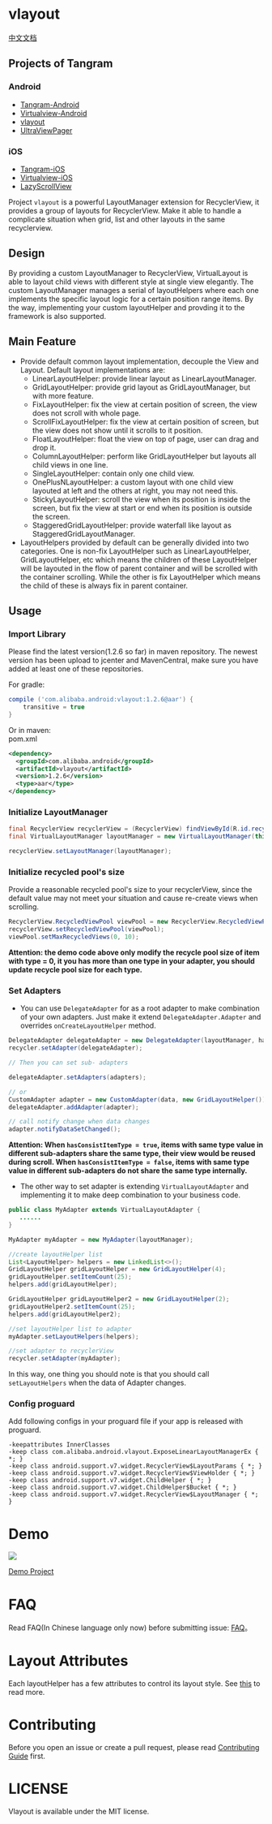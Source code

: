 # vlayout

[中文文档](README-ch.md)

## Projects of Tangram

### Android

+ [Tangram-Android](https://github.com/alibaba/Tangram-Android)
+ [Virtualview-Android](https://github.com/alibaba/Virtualview-Android)
+ [vlayout](https://github.com/alibaba/vlayout)
+ [UltraViewPager](https://github.com/alibaba/UltraViewPager)

### iOS

+ [Tangram-iOS](https://github.com/alibaba/Tangram-iOS)
+ [Virtualview-iOS](https://github.com/alibaba/VirtualView-iOS)
+ [LazyScrollView](https://github.com/alibaba/lazyscrollview)

Project `vlayout` is a powerful LayoutManager extension for RecyclerView, it provides a group of layouts for RecyclerView. Make it able to handle a complicate situation when grid, list and other layouts in the same recyclerview.

## Design

By providing a custom LayoutManager to RecyclerView, VirtualLayout is able to layout child views with different style at single view elegantly. The custom LayoutManager manages a serial of layoutHelpers where each one implements the specific layout logic for a certain position range items. By the way, implementing your custom layoutHelper and provding it to the framework is also supported.

## Main Feature
* Provide default common layout implementation, decouple the View and Layout. Default layout implementations are:
	* LinearLayoutHelper: provide linear layout as LinearLayoutManager.
	* GridLayoutHelper: provide grid layout as GridLayoutManager, but with more feature.
	* FixLayoutHelper: fix the view at certain position of screen, the view does not scroll with whole page.
	* ScrollFixLayoutHelper: fix the view at certain position of screen, but the view does not show until it scrolls to it position.
	* FloatLayoutHelper: float the view on top of page, user can drag and drop it.
	* ColumnLayoutHelper: perform like GridLayoutHelper but layouts all child views in one line.
	* SingleLayoutHelper: contain only one child view.
	* OnePlusNLayoutHelper: a custom layout with one child view layouted at left and the others at right, you may not need this.
	* StickyLayoutHelper: scroll the view when its position is inside the screen, but fix the view at start or end when its position is outside the screen.
	* StaggeredGridLayoutHelper: provide waterfall like layout as StaggeredGridLayoutManager.
* LayoutHelpers provided by default can be generally divided into two categories. One is non-fix LayoutHelper such as LinearLayoutHelper, GridLayoutHelper, etc which means the children of these LayoutHelper will be layouted in the flow of parent container and will be scrolled with the container scrolling. While the other is fix LayoutHelper which means the child of these is always fix in parent container.


## Usage

### Import Library

Please find the latest version(1.2.6 so far) in maven repository. The newest version has been upload to jcenter and MavenCentral, make sure you have added at least one of these repositories.

For gradle:
``` gradle
compile ('com.alibaba.android:vlayout:1.2.6@aar') {
	transitive = true
}
```

Or in maven:  
pom.xml
``` xml
<dependency>
  <groupId>com.alibaba.android</groupId>
  <artifactId>vlayout</artifactId>
  <version>1.2.6</version>
  <type>aar</type>
</dependency>
```

### Initialize LayoutManager
``` java
final RecyclerView recyclerView = (RecyclerView) findViewById(R.id.recycler_view);
final VirtualLayoutManager layoutManager = new VirtualLayoutManager(this);

recyclerView.setLayoutManager(layoutManager);
```

### Initialize recycled pool's size
Provide a reasonable recycled pool's size to your recyclerView, since the default value may not meet your situation and cause re-create views when scrolling.

``` java
RecyclerView.RecycledViewPool viewPool = new RecyclerView.RecycledViewPool();
recyclerView.setRecycledViewPool(viewPool);
viewPool.setMaxRecycledViews(0, 10);
```

**Attention: the demo code above only modify the recycle pool size of item with type = 0, it you has more than one type in your adapter, you should update recycle pool size for each type.**

### Set Adapters

* You can use `DelegateAdapter` for as a root adapter to make combination of your own adapters. Just make it extend ```DelegateAdapter.Adapter``` and overrides ```onCreateLayoutHelper``` method.

``` java
DelegateAdapter delegateAdapter = new DelegateAdapter(layoutManager, hasConsistItemType);
recycler.setAdapter(delegateAdapter);

// Then you can set sub- adapters

delegateAdapter.setAdapters(adapters);

// or
CustomAdapter adapter = new CustomAdapter(data, new GridLayoutHelper());
delegateAdapter.addAdapter(adapter);

// call notify change when data changes
adapter.notifyDataSetChanged();

```

**Attention: When `hasConsistItemType = true`, items with same type value in different sub-adapters share the same type, their view would be reused during scroll. When `hasConsistItemType = false`, items with same type value in different sub-adapters do not share the same type internally.**

* The other way to set adapter is extending ```VirtualLayoutAdapter``` and implementing it to make deep combination to your business code.

``` java
public class MyAdapter extends VirtualLayoutAdapter {
   ......
}

MyAdapter myAdapter = new MyAdapter(layoutManager);

//create layoutHelper list
List<LayoutHelper> helpers = new LinkedList<>();
GridLayoutHelper gridLayoutHelper = new GridLayoutHelper(4);
gridLayoutHelper.setItemCount(25);
helpers.add(gridLayoutHelper);

GridLayoutHelper gridLayoutHelper2 = new GridLayoutHelper(2);
gridLayoutHelper2.setItemCount(25);
helpers.add(gridLayoutHelper2);

//set layoutHelper list to adapter
myAdapter.setLayoutHelpers(helpers);

//set adapter to recyclerView
recycler.setAdapter(myAdapter);

```

In this way, one thing you should note is that you should call ```setLayoutHelpers``` when the data of Adapter changes.

### Config proguard

Add following configs in your proguard file if your app is released with proguard.

```
-keepattributes InnerClasses
-keep class com.alibaba.android.vlayout.ExposeLinearLayoutManagerEx { *; }
-keep class android.support.v7.widget.RecyclerView$LayoutParams { *; }
-keep class android.support.v7.widget.RecyclerView$ViewHolder { *; }
-keep class android.support.v7.widget.ChildHelper { *; }
-keep class android.support.v7.widget.ChildHelper$Bucket { *; }
-keep class android.support.v7.widget.RecyclerView$LayoutManager { *; }
```

# Demo

![](http://img3.tbcdn.cn/L1/461/1/1b9bfb42009047f75cee08ae741505de2c74ac0a)

[Demo Project](https://github.com/alibaba/vlayout/tree/master/examples)

# FAQ

Read FAQ(In Chinese language only now) before submitting issue: [FAQ](docs/VLayoutFAQ.md)。

# Layout Attributes

Each layoutHelper has a few attributes to control its layout style. See [this](docs/ATTRIBUTES.md) to read more.

# Contributing

Before you open an issue or create a pull request, please read [Contributing Guide](CONTRIBUTING.md) first.

# LICENSE

Vlayout is available under the MIT license.
